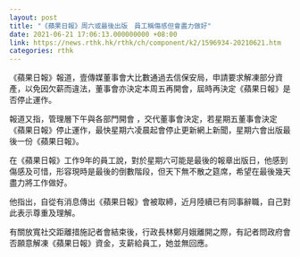 ```yaml
---
layout: post
title: "《蘋果日報》周六或最後出版　員工稱傷感但會盡力做好"
date: 2021-06-21 17:06:13.000000000 +08:00
link: https://news.rthk.hk/rthk/ch/component/k2/1596934-20210621.htm
categories: rthk
---
```


《蘋果日報》報道，壹傳媒董事會大比數通過去信保安局，申請要求解凍部分資產，以免因欠薪而違法，董事會亦決定本周五再開會，屆時再決定《蘋果日報》是否停止運作。

報道又指，管理層下午與各部門開會 ，交代董事會決定，若星期五董事會決定《蘋果日報》停止運作，最快星期六凌晨起會停止更新網上新聞，星期六會出版最後一份《蘋果日報》。

在《蘋果日報》工作9年的員工說，對於星期六可能是最後的報章出版日，他感到傷感及可惜，形容現時是最後的倒數階段，但天下無不散之筵席，希望在最後幾天盡力將工作做好。

他指出，自從有消息傳出《蘋果日報》會被取締，近月陸續已有同事辭職，自己對此表示尊重及理解。

有關放寬社交距離措施記者會結束後，行政長林鄭月娥離開之際，有記者問政府會否願意解凍《蘋果日報》資金，支薪給員工，她並無回應。
